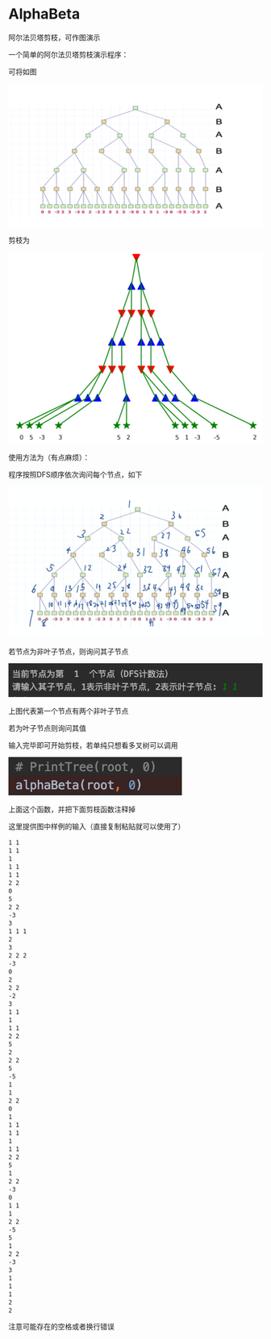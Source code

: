 # AlphaBeta
阿尔法贝塔剪枝，可作图演示



一个简单的阿尔法贝塔剪枝演示程序：

可将如图

![image-20191224212427800](./asset/image-20191224212427800.png)

剪枝为

![image-20191224212553364](./asset/image-20191224212553364.png)



使用方法为（有点麻烦）：

程序按照DFS顺序依次询问每个节点，如下

![image-20191224212731551](./asset/image-20191224212731551.png)

若节点为非叶子节点，则询问其子节点

![image-20191224212806156](./asset/image-20191224212806156.png)

上图代表第一个节点有两个非叶子节点

若为叶子节点则询问其值

输入完毕即可开始剪枝，若单纯只想看多叉树可以调用

![image-20191224212905828](./asset/image-20191224212905828.png)

上面这个函数，并把下面剪枝函数注释掉



这里提供图中样例的输入（直接复制粘贴就可以使用了）

```
1 1
1 1
1
1 1
1 1
2 2
0
5
2 2
-3
3
1 1 1
2
3
2 2 2
-3
0
2
2 2
-2
3
1 1
1
1 1
2 2
5
2
2 2
5
-5
1
1
2 2
0 
1 
1 1
1 1
1 
1 1
2 2
5
1 
2 2
-3 
0 
1 1
1 
2 2 
-5 
5 
1 
2 2
-3 
3 
1 
1 
1 
2 
2
```

注意可能存在的空格或者换行错误